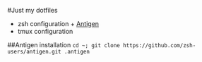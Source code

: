 #Just my dotfiles

- zsh configuration + [Antigen](https://github.com/zsh-users/antigen)
- tmux configuration

##Antigen installation
`cd ~; git clone https://github.com/zsh-users/antigen.git .antigen`

